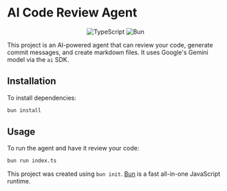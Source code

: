 # AI Code Review Agent

<div align="center">

![TypeScript](https://img.shields.io/badge/typescript-%23007ACC.svg?style=for-the-badge&logo=typescript&logoColor=white)
![Bun](https://img.shields.io/badge/Bun-%23000000.svg?style=for-the-badge&logo=bun&logoColor=white)

</div>

This project is an AI-powered agent that can review your code, generate commit messages, and create markdown files. It uses Google's Gemini model via the `ai` SDK.

## Installation

To install dependencies:

```bash
bun install
```

## Usage

To run the agent and have it review your code:

```bash
bun run index.ts
```

This project was created using `bun init`. [Bun](https://bun.com) is a fast all-in-one JavaScript runtime.
